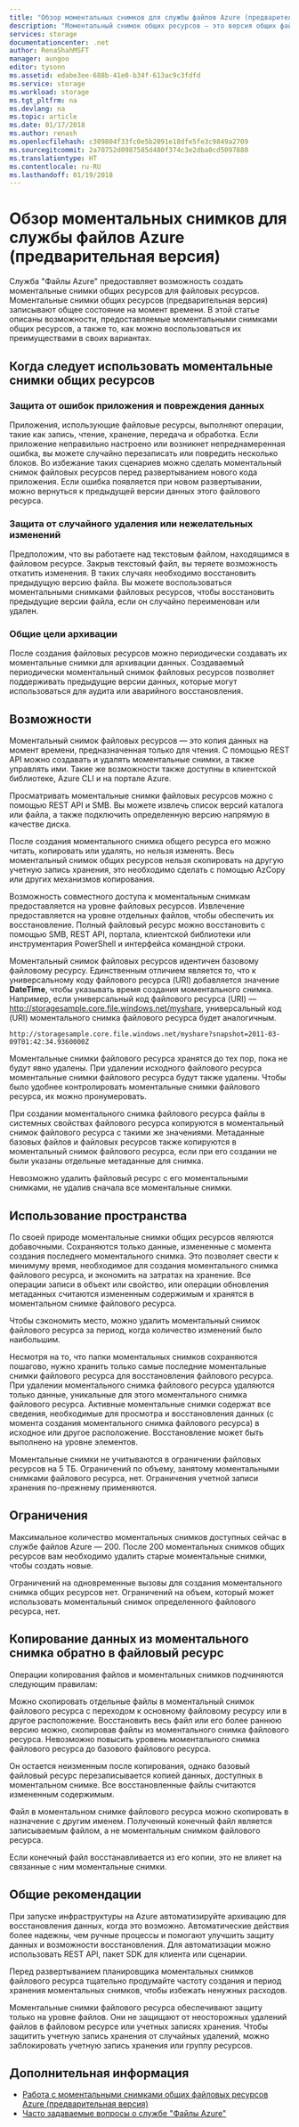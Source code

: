 ```yaml
---
title: "Обзор моментальных снимков для службы файлов Azure (предварительная версия) | Документация Майкрософт"
description: "Моментальный снимок общих ресурсов — это версия общих файловых ресурсов Azure только для чтения на определенный момент времени, позволяющая создать резервную копию общих ресурсов."
services: storage
documentationcenter: .net
author: RenaShahMSFT
manager: aungoo
editor: tysonn
ms.assetid: edabe3ee-688b-41e0-b34f-613ac9c3fdfd
ms.service: storage
ms.workload: storage
ms.tgt_pltfrm: na
ms.devlang: na
ms.topic: article
ms.date: 01/17/2018
ms.author: renash
ms.openlocfilehash: c309804f33fc0e5b2091e18dfe5fe3c9849a2709
ms.sourcegitcommit: 2a70752d0987585d480f374c3e2dba0cd5097880
ms.translationtype: HT
ms.contentlocale: ru-RU
ms.lasthandoff: 01/19/2018
---
```

# <a name="overview-of-share-snapshots-for-azure-files-preview"></a>Обзор моментальных снимков для службы файлов Azure (предварительная версия)
Служба "Файлы Azure" предоставляет возможность создать моментальные снимки общих ресурсов для файловых ресурсов. Моментальные снимки общих ресурсов (предварительная версия) записывают общее состояние на момент времени. В этой статье описаны возможности, предоставляемые моментальными снимками общих ресурсов, а также то, как можно воспользоваться их преимуществами в своих вариантах.


## <a name="when-to-use-share-snapshots"></a>Когда следует использовать моментальные снимки общих ресурсов

### <a name="protection-against-application-error-and-data-corruption"></a>Защита от ошибок приложения и повреждения данных

Приложения, использующие файловые ресурсы, выполняют операции, такие как запись, чтение, хранение, передача и обработка. Если приложение неправильно настроено или возникнет непреднамеренная ошибка, вы можете случайно перезаписать или повредить несколько блоков. Во избежание таких сценариев можно сделать моментальный снимок файловых ресурсов перед развертыванием нового кода приложения. Если ошибка появляется при новом развертывании, можно вернуться к предыдущей версии данных этого файлового ресурса. 

### <a name="protection-against-accidental-deletions-or-unintended-changes"></a>Защита от случайного удаления или нежелательных изменений

Предположим, что вы работаете над текстовым файлом, находящимся в файловом ресурсе. Закрыв текстовый файл, вы теряете возможность откатить изменения. В таких случаях необходимо восстановить предыдущую версию файла. Вы можете воспользоваться моментальными снимками файловых ресурсов, чтобы восстановить предыдущие версии файла, если он случайно переименован или удален.

### <a name="general-backup-purposes"></a>Общие цели архивации

После создания файловых ресурсов можно периодически создавать их моментальные снимки для архивации данных. Создаваемый периодически моментальный снимок файловых ресурсов позволяет поддерживать предыдущие версии данных, которые могут использоваться для аудита или аварийного восстановления.

## <a name="capabilities"></a>Возможности

Моментальный снимок файловых ресурсов — это копия данных на момент времени, предназначенная только для чтения. С помощью REST API можно создавать и удалять моментальные снимки, а также управлять ими. Такие же возможности также доступны в клиентской библиотеке, Azure CLI и на портале Azure. 

Просматривать моментальные снимки файловых ресурсов можно с помощью REST API и SMB. Вы можете извлечь список версий каталога или файла, а также подключить определенную версию напрямую в качестве диска. 

После создания моментального снимка общего ресурса его можно читать, копировать или удалять, но нельзя изменять. Весь моментальный снимок общих ресурсов нельзя скопировать на другую учетную запись хранения, это необходимо сделать с помощью AzCopy или других механизмов копирования.

Возможность совместного доступа к моментальным снимкам предоставляется на уровне файловых ресурсов. Извлечение предоставляется на уровне отдельных файлов, чтобы обеспечить их восстановление. Полный файловый ресурс можно восстановить с помощью SMB, REST API, портала, клиентской библиотеки или инструментария PowerShell и интерфейса командной строки.

Моментальный снимок файловых ресурсов идентичен базовому файловому ресурсу. Единственным отличием является то, что к универсальному коду файлового ресурса (URI) добавляется значение **DateTime**, чтобы указывать время создания моментального снимка. Например, если универсальный код файлового ресурса (URI) — http://storagesample.core.file.windows.net/myshare, универсальный код (URI) моментального снимка файлового ресурса будет аналогичным.
```
http://storagesample.core.file.windows.net/myshare?snapshot=2011-03-09T01:42:34.9360000Z
```

Моментальные снимки файлового ресурса хранятся до тех пор, пока не будут явно удалены. При удалении исходного файлового ресурса моментальные снимки файлового ресурса будут также удалены. Чтобы было удобнее контролировать моментальные снимки файлового ресурса, их можно пронумеровать. 

При создании моментального снимка файлового ресурса файлы в системных свойствах файлового ресурса копируются в моментальный снимок файлового ресурса с такими же значениями. Метаданные базовых файлов и файловых ресурсов также копируются в моментальный снимок файлового ресурса, если при его создании не были указаны отдельные метаданные для снимка.

Невозможно удалить файловый ресурс с его моментальными снимками, не удалив сначала все моментальные снимки.


## <a name="space-usage"></a>Использование пространства 

По своей природе моментальные снимки общих ресурсов являются добавочными. Сохраняются только данные, измененные с момента создания последнего моментального снимка. Это позволяет свести к минимуму время, необходимое для создания моментального снимка файлового ресурса, и экономить на затратах на хранение. Все операции записи в объект или свойство, или операции обновления метаданных считаются измененным содержимым и хранятся в моментальном снимке файлового ресурса. 

Чтобы сэкономить место, можно удалить моментальный снимок файлового ресурса за период, когда количество изменений было наибольшим.

Несмотря на то, что папки моментальных снимков сохраняются пошагово, нужно хранить только самые последние моментальные снимки файлового ресурса для восстановления файлового ресурса. При удалении моментального снимка файлового ресурса удаляются только данные, уникальные для этого моментального снимка файлового ресурса. Активные моментальные снимки содержат все сведения, необходимые для просмотра и восстановления данных (с момента создания моментального снимка файлового ресурса) в исходное или другое расположение. Восстановление может быть выполнено на уровне элементов.

Моментальные снимки не учитываются в ограничении файловых ресурсов на 5 ТБ. Ограничений по объему, занятому моментальными снимками файлового ресурса, нет. Ограничения учетной записи хранения по-прежнему применяются.

## <a name="limits"></a>Ограничения

Максимальное количество моментальных снимков доступных сейчас в службе файлов Azure — 200. После 200 моментальных снимков общих ресурсов вам необходимо удалить старые моментальные снимки, чтобы создать новые. 

Ограничений на одновременные вызовы для создания моментального снимка общих ресурсов нет. Ограничений на объем, который может использовать моментальный снимок определенного файлового ресурса, нет. 

## <a name="copying-data-back-to-a-share-from-share-snapshot"></a>Копирование данных из моментального снимка обратно в файловый ресурс

Операции копирования файлов и моментальных снимков подчиняются следующим правилам:

Можно скопировать отдельные файлы в моментальный снимок файлового ресурса с переходом к основному файловому ресурсу или в другое расположение. Восстановить весь файл или его более раннюю версию можно, скопировав файлы из моментального снимка файлового ресурса. Невозможно повысить уровень моментального снимка файлового ресурса до базового файлового ресурса. 

Он остается неизменным после копирования, однако базовый файловый ресурс перезаписывается копией данных, доступных в моментальном снимке. Все восстановленные файлы считаются измененным содержимым.

Файл в моментальном снимке файлового ресурса можно скопировать в назначение с другим именем. Полученный конечный файл является записываемым файлом, а не моментальным снимком файлового ресурса.

Если конечный файл восстанавливается из его копии, это не влияет на связанные с ним моментальные снимки.

## <a name="general-best-practices"></a>Общие рекомендации 

При запуске инфраструктуры на Azure автоматизируйте архивацию для восстановления данных, когда это возможно. Автоматические действия более надежны, чем ручные процессы и помогают улучшить защиту данных и возможности восстановления. Для автоматизации можно использовать REST API, пакет SDK для клиента или сценарии.

Перед развертыванием планировщика моментальных снимков файлового ресурса тщательно продумайте частоту создания и период хранения моментальных снимков, чтобы избежать ненужных расходов.

Моментальные снимки файлового ресурса обеспечивают защиту только на уровне файлов. Они не защищают от неосторожных удалений файлов в файловом ресурсе или учетных записях хранения. Чтобы защитить учетную запись хранения от случайных удалений, можно заблокировать учетную запись хранения или группу ресурсов.

## <a name="next-steps"></a>Дополнительная информация
* [Работа с моментальными снимками общих файловых ресурсов Azure (предварительная версия)](storage-how-to-use-files-snapshots.md)
* [Часто задаваемые вопросы о службе "Файлы Azure"](storage-files-faq.md)

